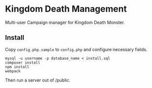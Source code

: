 # Kingdom Death Management
Multi-user Campaign manager for Kingdom Death Monster.

## Install
Copy `config.php.sample` to `config.php` and configure necessary fields.
````
mysql -u username -p database_name < install.sql
composer install
npm install
webpack
````
Then run a server out of /public.
